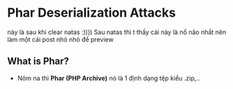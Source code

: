 # Phar Deserialization Attacks
này là sau khi clear natas :))))
Sau natas thì t thấy cái này là nổ não nhất nên làm một cái post nhỏ nhỏ để preview
## What is Phar?
- Nôm na thì **Phar (PHP Archive)** nó là 1 định dạng tệp kiểu .zip,..

